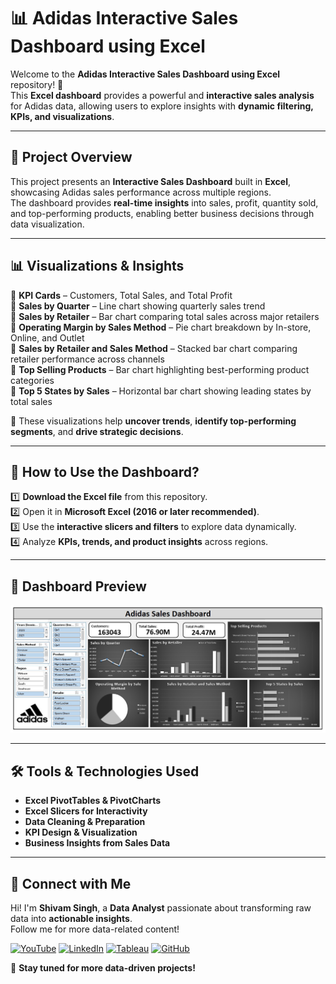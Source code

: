 # **📊 Adidas Interactive Sales Dashboard using Excel**

Welcome to the **Adidas Interactive Sales Dashboard using Excel** repository! 🚀  
This **Excel dashboard** provides a powerful and **interactive sales analysis** for Adidas data, allowing users to explore insights with **dynamic filtering, KPIs, and visualizations**.  

---

## **📖 Project Overview**  

This project presents an **Interactive Sales Dashboard** built in **Excel**, showcasing Adidas sales performance across multiple regions.  
The dashboard provides **real-time insights** into sales, profit, quantity sold, and top-performing products, enabling better business decisions through data visualization.

---

## **📊 Visualizations & Insights**  

🔹 **KPI Cards** – Customers, Total Sales, and Total Profit  
🔹 **Sales by Quarter** – Line chart showing quarterly sales trend  
🔹 **Sales by Retailer** – Bar chart comparing total sales across major retailers  
🔹 **Operating Margin by Sales Method** – Pie chart breakdown by In-store, Online, and Outlet  
🔹 **Sales by Retailer and Sales Method** – Stacked bar chart comparing retailer performance across channels  
🔹 **Top Selling Products** – Bar chart highlighting best-performing product categories  
🔹 **Top 5 States by Sales** – Horizontal bar chart showing leading states by total sales

🚀 These visualizations help **uncover trends**, **identify top-performing segments**, and **drive strategic decisions**.  

---

## **📌 How to Use the Dashboard?**  

1️⃣ **Download the Excel file** from this repository.  
2️⃣ Open it in **Microsoft Excel (2016 or later recommended)**.  
3️⃣ Use the **interactive slicers and filters** to explore data dynamically.  
4️⃣ Analyze **KPIs, trends, and product insights** across regions.  

---

## **📸 Dashboard Preview**  

![Adidas Sales Dashboard](Final%20Dashboard-%20Image.jpg)

---

## **🛠️ Tools & Technologies Used** 

- **Excel PivotTables & PivotCharts**  
- **Excel Slicers for Interactivity**  
- **Data Cleaning & Preparation**  
- **KPI Design & Visualization**  
- **Business Insights from Sales Data**  

---

## **🔗 Connect with Me**  

Hi! I'm **Shivam Singh**, a **Data Analyst** passionate about transforming raw data into **actionable insights**.  
Follow me for more data-related content!  

[![YouTube](https://img.shields.io/badge/YouTube-red?style=for-the-badge&logo=youtube&logoColor=white)](https://www.youtube.com/@LearnWithShivam-04)
[![LinkedIn](https://img.shields.io/badge/LinkedIn-blue?style=for-the-badge&logo=linkedin&logoColor=white)](https://www.linkedin.com/in/shivam-singh-linkdin/)
[![Tableau](https://img.shields.io/badge/Tableau-005F9E?style=for-the-badge&logo=tableau&logoColor=white)](https://public.tableau.com/app/profile/shivam.singh4467/vizzes) 
[![GitHub](https://img.shields.io/badge/GitHub-000?style=for-the-badge&logo=github&logoColor=white)](https://github.com/Shivam-Singh-04)  

🚀 **Stay tuned for more data-driven projects!**  

